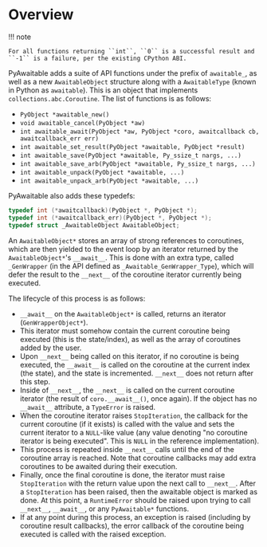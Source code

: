 # Overview

!!! note

    For all functions returning ``int``, ``0`` is a successful result and ``-1`` is a failure, per the existing CPython ABI.

PyAwaitable adds a suite of API functions under the prefix of ``awaitable_``, as well as a new ``AwaitableObject`` structure along with a ``AwaitableType`` (known in Python as ``awaitable``). This is an object that implements ``collections.abc.Coroutine``. The list of functions is as follows:

- ``PyObject *awaitable_new()``
- ``void awaitable_cancel(PyObject *aw)``
- ``int awaitable_await(PyObject *aw, PyObject *coro, awaitcallback cb, awaitcallback_err err)``
- ``int awaitable_set_result(PyObject *awaitable, PyObject *result)``
- ``int awaitable_save(PyObject *awaitable, Py_ssize_t nargs, ...)``
- ``int awaitable_save_arb(PyObject *awaitable, Py_ssize_t nargs, ...)``
- ``int awaitable_unpack(PyObject *awaitable, ...)``
- ``int awaitable_unpack_arb(PyObject *awaitable, ...)``

PyAwaitable also adds these typedefs:

```c
typedef int (*awaitcallback)(PyObject *, PyObject *);
typedef int (*awaitcallback_err)(PyObject *, PyObject *);
typedef struct _AwaitableObject AwaitableObject;
```

An ``AwaitableObject*`` stores an array of strong references to coroutines, which are then yielded to the event loop by an iterator returned by the ``AwaitableObject*``'s ``__await__``. This is done with an extra type, called ``_GenWrapper`` (in the API defined as ``_Awaitable_GenWrapper_Type``), which will defer the result to the ``__next__`` of the coroutine iterator currently being executed.

The lifecycle of this process is as follows:

- ``__await__`` on the ``AwaitableObject*`` is called, returns an iterator (``GenWrapperObject*``).
- This iterator must somehow contain the current coroutine being executed (this is the state/index), as well as the array of coroutines added by the user. 
- Upon ``__next__`` being called on this iterator, if no coroutine is being executed, the ``__await__`` is called on the coroutine at the current index (the state), and the state is incremented. ``__next__`` does not return after this step.
- Inside of ``__next__``, the ``__next__`` is called on the current coroutine iterator (the result of ``coro.__await__()``, once again). If the object has no ``__await__`` attribute, a ``TypeError`` is raised.
- When the coroutine iterator raises ``StopIteration``, the callback for the current coroutine (if it exists) is called with the value and sets the current iterator to a ``NULL``-like value (any value denoting "no coroutine iterator is being executed". This is ``NULL`` in the reference implementation).
- This process is repeated inside ``__next__`` calls until the end of the coroutine array is reached. Note that coroutine callbacks may add extra coroutines to be awaited during their execution.
- Finally, once the final coroutine is done, the iterator must raise ``StopIteration`` with the return value upon the next call to ``__next__``. After a ``StopIteration`` has been raised, then the awaitable object is marked as done. At this point, a ``RuntimeError`` should be raised upon trying to call ``__next__``, ``__await__``, or any ``PyAwaitable*`` functions.
- If at any point during this process, an exception is raised (including by coroutine result callbacks), the error callback of the coroutine being executed is called with the raised exception.
